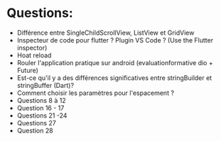 
# Questions: 

- Différence entre SingleChildScrollView, ListView et GridView
- Inspecteur de code pour flutter ? Plugin VS Code ? (Use the Flutter inspector)
- Hoat reload
- Rouler l'application pratique sur android (evaluationformative dio + Future)
- Est-ce qu'il y a des différences significatives entre stringBuilder et stringBuffer (Dart)?
- Comment choisir les paramètres pour l'espacement ?
- Questions 8 à 12
- Question 16 - 17
- Questions 21 -24
- Questions 27
- Question 28
